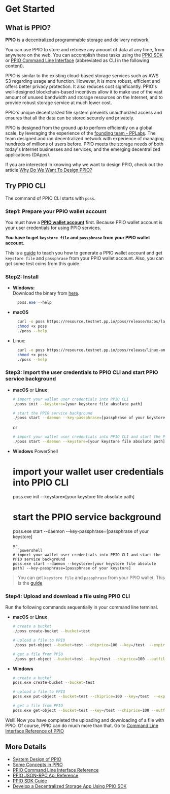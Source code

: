 # Get Started

## What is PPIO?
**PPIO** is a decentralized programmable storage and delivery network.

You can use PPIO to store and retrieve any amount of data at any time, from anywhere on the web. You can accomplish these tasks using the [PPIO SDK](../sdk/) or [PPIO Command Line Interface](../cli/) (abbreviated as CLI in the following content).

PPIO is similar to the existing cloud-based storage services such as AWS S3 regarding usage and function. However, it is more robust, efficient and offers better privacy protection. It also reduces cost significantly. PPIO's well-designed blockchain-based incentives allow it to make use of the vast amount of unused bandwidth and storage resources on the Internet, and to provide robust storage service at much lower cost.

PPIO's unique decentralized file system prevents unauthorized access and ensures that all the data can be stored securely and privately.

PPIO is designed from the ground up to perform efficiently on a global scale, by leveraging the experience of the [founding team - PPLabs](./others/About_PPLabs.md). The team designed and ran decentralized network with experience of managing hundreds of millions of users before. PPIO meets the storage needs of both today's Internet businesses and services, and the emerging decentralized applications (DApps).

If you are interested in knowing why we want to design PPIO, check out the article [Why Do We Want To Design PPIO?](./others/Why_Do_Want_To_Design_PPIO.md)

## Try PPIO CLI
The command of PPIO CLI starts with `poss`.

### Step1: Prepare your PPIO wallet account
You must have a **[PPIO wallet account](../wallet/)** first. Because PPIO wallet account is your user credentials for using PPIO services.

**You have to get `keystore file` and `passphrase` from your PPIO wallet account.**

This is a [guide](../wallet/) to teach you how to generate a PPIO wallet account and get `keystore file` and `passphrase` from your PPIO wallet account. Also, you can get some test coins from this guide.

### Step2: Install
- **Windows:**  
  Download the binary from [here](https://resource.testnet.pp.io/poss/release/windows-amd64/latest/poss.exe).
  ``` PowerShell
    poss.exe --help
  ```

- **macOS**  
    ``` bash
      curl -o poss https://resource.testnet.pp.io/poss/release/macos/latest/poss
      chmod +x poss
      ./poss --help
    ```

- Linux:  
    ``` bash
      curl -o poss https://resource.testnet.pp.io/poss/release/linux-amd64/latest/poss
      chmod +x poss
      ./poss --help
    ```

### Step3: Import the user credentials to PPIO CLI and start PPIO service background
- **macOS**  or **Linux**
    ```bash
    # import your wallet user credentials into PPIO CLI
    ./poss init --keystore=[your keystore file absolute path]

    # start the PPIO service background
    ./poss start --daemon --key-passphrase=[passphrase of your keystore]
    ```
    or
    ```bash
    # import your wallet user credentials into PPIO CLI and start the PPIO service background
    ./poss start --daemon --keystore=[your keystore file absolute path] --key-passphrase=[passphrase of your keystore]
    ```
- **Windows**
    PowerShell
    # import your wallet user credentials into PPIO CLI
    poss.exe init --keystore=[your keystore file absolute path]

    # start the PPIO service background
    poss.exe start --daemon --key-passphrase=[passphrase of your keystore]
    ```
    or
    ```powershell
    # import your wallet user credentials into PPIO CLI and start the PPIO service background
    poss.exe start --daemon --keystore=[your keystore file absolute path] --key-passphrase=[passphrase of your keystore]
    ```
> You can get `keystore file` and `passphrase` from your PPIO wallet. This is the [guide](../wallet/#generate-a-ppio-wallet-account)

### Step4: Upload and download a file using PPIO CLI
Run the following commands sequentially in your command line terminal.
- **macOS**  or **Linux**
    ```bash
    # create a bucket
    ./poss create-bucket --bucket=test

    # upload a file to PPIO
    ./poss put-object --bucket=test --chiprice=100 --key=/test  --expires=2019-04-01 --body=[your file absolute path]

    # get a file from PPIO
    ./poss get-object --bucket=test --key=/test --chiprice=100 --outfile=[Get file to local path]
    ```
- **Windows**
    ```bash
    # create a bucket
    poss.exe create-bucket --bucket=test

    # upload a file to PPIO
    poss.exe put-object --bucket=test --chiprice=100 --key=/test  --expires=2019-04-01 --body=[your file absolute path]

    # get a file from PPIO
    poss.exe get-object --bucket=test --key=/test --chiprice=100 --outfile=[Get file to local path]
    ```

Well! Now you have completed the uploading and downloading of a file with PPIO. Of course, PPIO can do much more than that. Go to [Command Line Interface Reference of PPIO](../cli/)

## More Details
- [System Design of PPIO](./System_Design.md)
- [Some Concepts in PPIO](../concept/)
- [PPIO Command Line Interface Reference](../cli/)
- [PPIO JSON-RPC Api Reference](../api/)
- [PPIO SDK Guide](../sdk/)
- [Develop a Decentralized Storage App Using PPIO SDK](../tutorial/)

